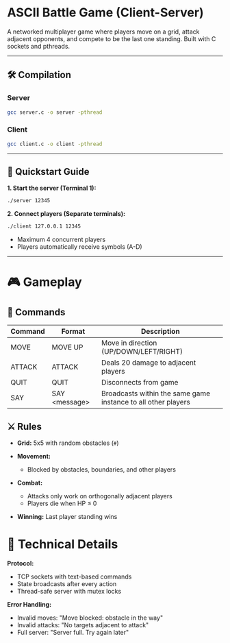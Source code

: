 # ASCII Battle Game (Client-Server)

A networked multiplayer game where players move on a grid, attack adjacent opponents, and compete to be the last one standing. Built with C sockets and pthreads.

---

## 🛠 Compilation

### Server
```bash
gcc server.c -o server -pthread
```
### Client
```bash
gcc client.c -o client -pthread
```

---

## 🚀 Quickstart Guide


**1. Start the server (Terminal 1):**

```bash
./server 12345
```

**2. Connect players (Separate terminals):**
```bash
./client 127.0.0.1 12345
```
* Maximum 4 concurrent players
* Players automatically receive symbols (A-D)

---

# 🎮 Gameplay

## 📜 Commands

| Command | Format      | Description                               |
|---------|-------------|-------------------------------------------|
| MOVE    | MOVE UP     | Move in direction (UP/DOWN/LEFT/RIGHT)   |
| ATTACK  | ATTACK      | Deals 20 damage to adjacent players        |
| QUIT    | QUIT        | Disconnects from game                     |
| SAY     | SAY \<message\> | Broadcasts <message> within the same game instance to all other players    | 

## ⚔️ Rules

* **Grid:** 5x5 with random obstacles (`#`)

* **Movement:**
    * Blocked by obstacles, boundaries, and other players

* **Combat:**
    * Attacks only work on orthogonally adjacent players
    * Players die when HP ≤ 0

* **Winning:** Last player standing wins

# 📡 Technical Details

**Protocol:**

* TCP sockets with text-based commands
* State broadcasts after every action
* Thread-safe server with mutex locks

**Error Handling:**

* Invalid moves: "Move blocked: obstacle in the way"
* Invalid attacks: "No targets adjacent to attack"
* Full server: "Server full. Try again later"
